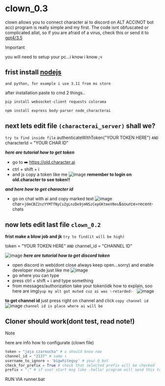 # clown_0.3
  clown allows you to connect character ai to discord on ALT ACC(NOT bot acc) program is really simple and my first.
  The code isnt obfuscated or complicated allat, so if you are afraid of a virus, check this or send it to [gpt4/3.5](https://chatgpt.com)
> [!IMPORTANT]
> you will need to setup your pc...i know i know ;<

## frist install [nodejs](https://nodejs.org/en) 
```and python, for example i use 3.11 from ms store```

after installation paste to cmd 2 things..
```py
pip install websocket-client requests colorama
```
```py
npm install express body-parser node_characterai
```
## next lets edit file ```(characterai_server)``` shall we?

```try to find inside file```
authenticateWithToken("YOUR TOKEN HERE") ```AND``` characterId = "YOUR CHAR ID"

***here are tutorial how to get token***
- go to ➡️ https://old.character.ai
- ctrl + shift + i
- and js copy a token like me
![image](https://github.com/FoxVFoxyF/clown/assets/121633580/70f31549-ddf2-4e05-98d1-679b28c0fed7)
**remember to login on old.character to see token!!**

***and here how to get character id***
- go on chat with ai and copy marked text
![image](https://github.com/FoxVFoxyF/clown/assets/121633580/7677769f-59f1-4a80-9be5-13cc717486c3)
char=```jOmCBZ2nzYYMTfNyCsZgLnzDe9jmNSzCepGKtmeV0ms```&source=recent-chats


## now lets edit last file ```clown_0.2``` 

**frist make a blow job and jk** ```try to find(it will be high)``` 

token = "YOUR TOKEN HERE" ```AND```
channel_id = "CHANNEL ID"

![image](https://github.com/FoxVFoxyF/clown/assets/121633580/89bb8580-1c5d-45fe-8f3c-0bffd0fe8ec0)
***here are tutorial how to get discord token***
- open discord in web(dont close always keep open...sorry) and enable developer mode just like me
![image](https://github.com/FoxVFoxyF/clown/assets/121633580/649743bc-514c-4fa7-b665-bb074b224d84)
- go where you can type
- press ctrl + shift + i and type something 
- from messages/authorization take your token(idk how to explain, soo here are img)```yup my alt got muted cuz ai was ✨retarded✨ ```
![image](https://github.com/FoxVFoxyF/clown/assets/121633580/649d395b-1cff-4857-94b3-6e4d8e2c1e7c)



**to get channel id** just press right on channel and click ```copy channel id```
![image](https://github.com/FoxVFoxyF/clown/assets/121633580/d6632b7b-afe0-4e54-91a9-63a2f652e2e2)
```channel id is place where ai will be```

## Cloner should work(dont test, read note!)

> [!NOTE]
> here are info how to configurate (clown file)
```py
token = "jaja czarnucha" # u should know now
channel_id = "2137" # same ⬆️
username_to_ignore = 'bigwhiteguy' # your @ bot
check_for_prefix = True # check that selected prefix will be checked
prefix = "." # if user start msg like .hello! program will send this to c.ai but if user type hello he will be ignored
```
RUN VIA runner.bat



